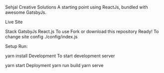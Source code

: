 Sehjal Creative Solutions
A starting point using ReactJs, bundled with awesome GatsbyJs.

Live Site

Stack
GatsbyJs
React.js
To use
Fork or download this repository
Ready!
To change site config ./config/index.js

Setup
Run:

yarn install
Development
To start development server

yarn start
Deployment
yarn run build
yarn serve
